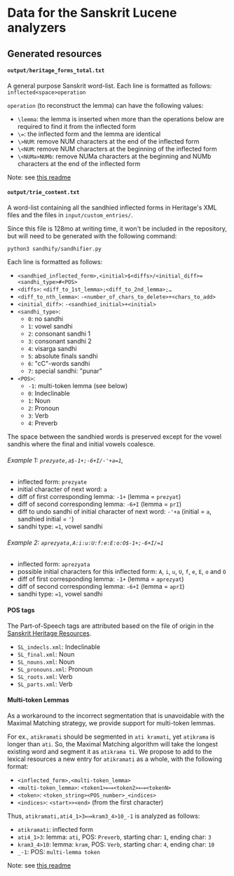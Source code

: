 # Data for the Sanskrit Lucene analyzers 

## Generated resources

#### `output/heritage_forms_total.txt`
A general purpose Sanskrit word-list.
Each line is formatted as follows: `inflected<space>operation`

`operation` (to reconstruct the lemma) can have the following values:
  - `\lemma`: the lemma is inserted when more than the operations below are required to find it from the inflected form 
  - `\=`: the inflected form and the lemma are identical
  - `\>NUM`: remove NUM characters at the end of the inflected form
  - `\<NUM`: remove NUM characters at the beginning of the inflected form
  - `\<NUMa>NUMb`: remove NUMa characters at the beginning and NUMb characters at the end of the inflected form

Note: see [this readme](./SH_parse/Readme.md)

#### `output/trie_content.txt`
A word-list containing all the sandhied inflected forms in Heritage's XML files and the files in `input/custom_entries/`.

Since this file is 128mo at writing time, it won't be included in the repository, but will need to be generated with the following command:
```
python3 sandhify/sandhifier.py
```

Each line is formatted as follows:

 * `<sandhied_inflected_form>,<initial>$<diffs>/<initial_diff>=<sandhi_type>#<POS>`
 * `<diffs>`: `<diff_to_1st_lemma>;<diff_to_2nd_lemma>;…`
 * `<diff_to_nth_lemma>`: `-<number_of_chars_to_delete>+<chars_to_add>`
 * `<initial_diff>`: `-<sandhied_initial>+<initial>`
 * `<sandhi_type>`:  
    * `0`: no sandhi
    * `1`: vowel sandhi
    * `2`: consonant sandhi 1
    * `3`: consonant sandhi 2
    * `4`: visarga sandhi
    * `5`: absolute finals sandhi
    * `6`: "cC"-words sandhi
    * `7`: special sandhi: "punar" 
 * `<POS>`:
    * `-1`: multi-token lemma (see below)
    * `0`: Indeclinable
    * `1`: Noun
    * `2`: Pronoun
    * `3`: Verb
    * `4`: Preverb

The space between the sandhied words is preserved except for the vowel sandhis where the final and initial vowels coalesce.

###### Example 1: `prezyate,a$-1+;-6+I/-'+a=1`,

 - inflected form: `prezyate`
 - initial character of next word: `a`
 - diff of first corresponding lemma: `-1+` (lemma = `prezyat`)
 - diff of second corresponding lemma: `-6+I` (lemma = `prI`)
 - diff to undo sandhi of initial character of next word: `-'+a` (initial = `a`, sandhied initial = `'`)
 - sandhi type: `=1`, vowel sandhi 

###### Example 2: `aprezyata,A:i:u:U:f:e:E:o:O$-1+;-6+I/=1`

 - inflected form: `aprezyata`
 - possible initial characters for this inflected form: `A`, `i`, `u`, `U`, `f`, `e`, `E`, `o` and `O`
 - diff of first corresponding lemma: `-1+` (lemma = `aprezyat`)
 - diff of second corresponding lemma: `-6+I` (lemma = `aprI`)
 - sandhi type: `=1`, vowel sandhi

#### POS tags

The Part-of-Speech tags are attributed based on the file of origin in the [Sanskrit Heritage Resources](input/Heritage_XML).

 * `SL_indecls.xml`:    Indeclinable
 * `SL_final.xml`:      Noun
 * `SL_nouns.xml`:      Noun
 * `SL_pronouns.xml`:   Pronoun
 * `SL_roots.xml`:      Verb
 * `SL_parts.xml`:      Verb

#### Multi-token Lemmas

As a workaround to the incorrect segmentation that is unavoidable with the Maximal Matching strategy,
we provide support for multi-token lemmas.

For ex., `atikramati` should be segmented in `ati kramati`, yet `atikrama` is longer than `ati`. 
So, the Maximal Matching algorithm will take the longest existing word and segment it as `atikrama ti`.
We propose to add to the lexical resources a new entry for `atikramati` as a whole, with the following format:

 * `<inflected_form>,<multi-token_lemma>`
 * `<multi-token_lemma>`: `<token1>⟾<token2>⟾<tokenN>`
 * `<token>`: `<token_string><POS_number>_<indices>`
 * `<indices>`: `<start>><end>` (from the first character)

Thus, `atikramati,ati4_1>3⟾kram3_4>10_-1` is analyzed as follows:

 * `atikramati`: inflected form
 * `ati4_1>3`: lemma: `ati`, POS: `Preverb`, starting char: `1`, ending char: `3`
 * `kram3_4>10`: lemma: `kram`, POS: `Verb`, starting char: `4`, ending char: `10`
 * `_-1`: POS: `multi-lemma token`

Note: see [this readme](./sandhify/Readme.md)
